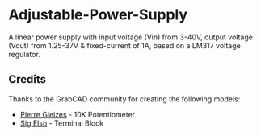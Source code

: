 # Adjustable-Power-Supply
A linear power supply with input voltage (Vin) from 3-40V, output voltage (Vout) from 1.25-37V & fixed-current of 1A, based on a LM317 voltage regulator.

## Credits
Thanks to the GrabCAD community for creating the following models:

* [Pierre Gleizes](https://grabcad.com/library/10k-rotary-potentiometer-1) - 10K Potentiometer
* [Sig Elso](https://grabcad.com/library/degson-dg306-series-5-0-terminal-block-pack-1) - Terminal Block